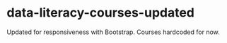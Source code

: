 # data-literacy-courses-updated

Updated for responsiveness with Bootstrap.
Courses hardcoded for now.
